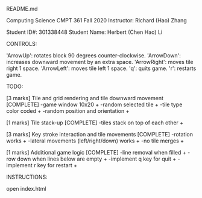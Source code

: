 README.md


Computing Science CMPT 361 Fall 2020
Instructor: Richard (Hao) Zhang

Student ID#: 301338448
Student Name: Herbert (Chen Hao) Li

CONTROLS:

'ArrowUp':   rotates block 90 degrees counter-clockwise.
'ArrowDown':  increases downward movement by an extra space.
'ArrowRight':  moves tile right 1 space.
'ArrowLeft':   moves tile left 1 space.
'q': quits game.
'r': restarts game.

TODO:

[3 marks] Tile and grid rendering and tile downward movement [COMPLETE]
-game window 10x20 +
-random selected tile +
-tile type color coded +
-random position and orientation +

[1 marks] Tile stack-up [COMPLETE]
-tiles stack on top of each other +

[3 marks] Key stroke interaction and tile movements  [COMPLETE]
-rotation works +
-lateral movements (left/right/down) works +
-no tile merges +

[1 marks] Additional game logic  [COMPLETE]
-line removal when filled +
-row down when lines below are empty +
-implement q key for quit +
-implement r key for restart +

INSTRUCTIONS:

open index.html




